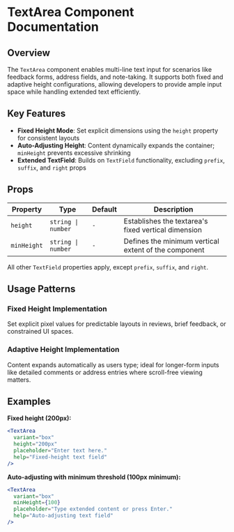 # TextArea Component Documentation

## Overview

The `TextArea` component enables multi-line text input for scenarios like feedback forms, address fields, and note-taking. It supports both fixed and adaptive height configurations, allowing developers to provide ample input space while handling extended text efficiently.

## Key Features

- **Fixed Height Mode**: Set explicit dimensions using the `height` property for consistent layouts
- **Auto-Adjusting Height**: Content dynamically expands the container; `minHeight` prevents excessive shrinking
- **Extended TextField**: Builds on `TextField` functionality, excluding `prefix`, `suffix`, and `right` props

## Props

| Property | Type | Default | Description |
|----------|------|---------|-------------|
| `height` | `string \| number` | `-` | Establishes the textarea's fixed vertical dimension |
| `minHeight` | `string \| number` | `-` | Defines the minimum vertical extent of the component |

All other `TextField` properties apply, except `prefix`, `suffix`, and `right`.

## Usage Patterns

### Fixed Height Implementation
Set explicit pixel values for predictable layouts in reviews, brief feedback, or constrained UI spaces.

### Adaptive Height Implementation
Content expands automatically as users type; ideal for longer-form inputs like detailed comments or address entries where scroll-free viewing matters.

## Examples

**Fixed height (200px):**
```jsx
<TextArea
  variant="box"
  height="200px"
  placeholder="Enter text here."
  help="Fixed-height text field"
/>
```

**Auto-adjusting with minimum threshold (100px minimum):**
```jsx
<TextArea
  variant="box"
  minHeight={100}
  placeholder="Type extended content or press Enter."
  help="Auto-adjusting text field"
/>
```
